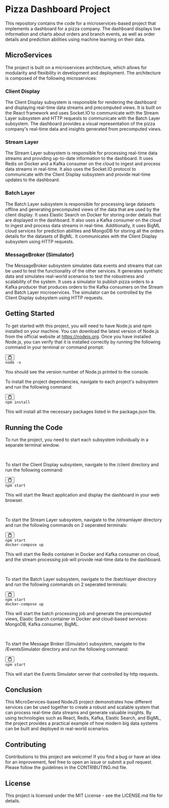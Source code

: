 <div class="min-h-[20px] flex flex-col items-start gap-4 whitespace-pre-wrap">
  <div class="markdown prose w-full break-words dark:prose-invert dark">
    <h1>Pizza Dashboard Project</h1>
    <p>This repository contains the code for a microservices-based project that implements a dashboard for a pizza company. The dashboard displays live information and charts about orders and branch events, as well as order details and prediction abilities using machine learning on their data.</p>
    <h2>MicroServices</h2>
    <p>The project is built on a microservices architecture, which allows for modularity and flexibility in development and deployment. The architecture is composed of the following microservices:</p>
    <h3>Client Display</h3>
    <p>The Client Display subsystem is responsible for rendering the dashboard and displaying real-time data streams and precomputed views. It is built on the React framework and uses Socket.IO to communicate with the Stream Layer subsystem and HTTP requests to communicate with the Batch Layer subsystem. The dashboard provides a visual representation of the pizza company's real-time data and insights generated from precomputed views.</p>
    <h3>Stream Layer</h3>
    <p>The Stream Layer subsystem is responsible for processing real-time data streams and providing up-to-date information to the dashboard. It uses Redis on Docker and a Kafka consumer on the cloud to ingest and process data streams in real-time. It also uses the Socket.IO protocol to communicate with the Client Display subsystem and provide real-time updates to the dashboard.</p>
    <h3>Batch Layer</h3>
    <p>The Batch Layer subsystem is responsible for processing large datasets offline and generating precomputed views of the data that are used by the client display. It uses Elastic Search on Docker for storing order details that are displayed in the dashboard. It also uses a Kafka consumer on the cloud to ingest and process data streams in real-time. Additionally, it uses BigML cloud services for prediction abilities and MongoDB for storing all the orders details for the datasets of BigML. It communicates with the Client Display subsystem using HTTP requests.</p>
    <h3>MessageBroker (Simulator)</h3>
    <p>The MessageBroker subsystem simulates data events and streams that can be used to test the functionality of the other services. It generates synthetic data and simulates real-world scenarios to test the robustness and scalability of the system. It uses a simulator to publish pizza orders to a Kafka producer that produces orders to the Kafka consumers on the Stream and Batch Layer microservices. The simulator can be controlled by the Client Display subsystem using HTTP requests.</p>
    <h2>Getting Started</h2>
    <p>To get started with this project, you will need to have Node.js and npm installed on your machine. You can download the latest version of Node.js from the official website at <a href="https://nodejs.org" target="_new">https://nodejs.org</a>. Once you have installed Node.js, you can verify that it is installed correctly by running the following command in your terminal or command prompt:</p>
    <pre><div class="bg-black rounded-md mb-4"><div class="flex items-center relative text-gray-200 bg-gray-800 px-4 py-2 text-xs font-sans justify-between rounded-t-md"><button class="flex ml-auto gap-2"><svg stroke="currentColor" fill="none" stroke-width="2" viewBox="0 0 24 24" stroke-linecap="round" stroke-linejoin="round" class="h-4 w-4" height="1em" width="1em" xmlns="http://www.w3.org/2000/svg"><path d="M16 4h2a2 2 0 0 1 2 2v14a2 2 0 0 1-2 2H6a2 2 0 0 1-2-2V6a2 2 0 0 1 2-2h2"></path><rect x="8" y="2" width="8" height="4" rx="1" ry="1"></rect></svg></button></div><div class="p-4 overflow-y-auto"><code class="!whitespace-pre hljs">node -v
</code></div></div></pre>
    <p>You should see the version number of Node.js printed to the console.</p>
    <p>To install the project dependencies, navigate to each project's subsystem and run the following command:</p>
    <pre><div class="bg-black rounded-md mb-4"><div class="flex items-center relative text-gray-200 bg-gray-800 px-4 py-2 text-xs font-sans justify-between rounded-t-md"><button class="flex ml-auto gap-2"><svg stroke="currentColor" fill="none" stroke-width="2" viewBox="0 0 24 24" stroke-linecap="round" stroke-linejoin="round" class="h-4 w-4" height="1em" width="1em" xmlns="http://www.w3.org/2000/svg"><path d="M16 4h2a2 2 0 0 1 2 2v14a2 2 0 0 1-2 2H6a2 2 0 0 1-2-2V6a2 2 0 0 1 2-2h2"></path><rect x="8" y="2" width="8" height="4" rx="1" ry="1"></rect></svg></button></div><div class="p-4 overflow-y-auto"><code class="!whitespace-pre hljs">npm install
</code></div></div></pre>
    <p>This will install all the necessary packages listed in the package.json file.</p>
    <h2>Running the Code</h2>
    <p>To run the project, you need to start each subsystem individually in a separate terminal window.</p>
    </br>
    <p>To start the Client Display subsystem, navigate to the /client directory and run the following command:</p>
    <pre><div class="bg-black rounded-md mb-4"><div class="flex items-center relative text-gray-200 bg-gray-800 px-4 py-2 text-xs font-sans justify-between rounded-t-md"><button class="flex ml-auto gap-2"><svg stroke="currentColor" fill="none" stroke-width="2" viewBox="0 0 24 24" stroke-linecap="round" stroke-linejoin="round" class="h-4 w-4" height="1em" width="1em" xmlns="http://www.w3.org/2000/svg"><path d="M16 4h2a2 2 0 0 1 2 2v14a2 2 0 0 1-2 2H6a2 2 0 0 1-2-2V6a2 2 0 0 1 2-2h2"></path><rect x="8" y="2" width="8" height="4" rx="1" ry="1"></rect></svg></button></div><div class="p-4 overflow-y-auto"><code class="!whitespace-pre hljs language-sql">npm <span class="hljs-keyword">start</span>
</code></div></div></pre>
    <p>This will start the React application and display the dashboard in your web browser.</p>
    </br>
    <p>To start the Stream Layer subsystem, navigate to the /streamlayer directory and run the following commands on 2 seperated terminals:</p>
    <pre><div class="bg-black rounded-md mb-4"><div class="flex items-center relative text-gray-200 bg-gray-800 px-4 py-2 text-xs font-sans justify-between rounded-t-md"><button class="flex ml-auto gap-2"><svg stroke="currentColor" fill="none" stroke-width="2" viewBox="0 0 24 24" stroke-linecap="round" stroke-linejoin="round" class="h-4 w-4" height="1em" width="1em" xmlns="http://www.w3.org/2000/svg"><path d="M16 4h2a2 2 0 0 1 2 2v14a2 2 0 0 1-2 2H6a2 2 0 0 1-2-2V6a2 2 0 0 1 2-2h2"></path><rect x="8" y="2" width="8" height="4" rx="1" ry="1"></rect></svg></button></div><div class="p-4 overflow-y-auto"><code class="!whitespace-pre hljs">npm start
</code><code class="!whitespace-pre hljs">docker-compose up
</code></div></div></pre>
    <p>This will start the Redis container in Docker and Kafka consumer on cloud, and the stream processing job will provide real-time data to the dashboard.</p>
    </br>
    <p>To start the Batch Layer subsystem, navigate to the /batchlayer directory and run the following commands on 2 seperated terminals:</p>
    <pre><div class="bg-black rounded-md mb-4"><div class="flex items-center relative text-gray-200 bg-gray-800 px-4 py-2 text-xs font-sans justify-between rounded-t-md"><button class="flex ml-auto gap-2"><svg stroke="currentColor" fill="none" stroke-width="2" viewBox="0 0 24 24" stroke-linecap="round" stroke-linejoin="round" class="h-4 w-4" height="1em" width="1em" xmlns="http://www.w3.org/2000/svg"><path d="M16 4h2a2 2 0 0 1 2 2v14a2 2 0 0 1-2 2H6a2 2 0 0 1-2-2V6a2 2 0 0 1 2-2h2"></path><rect x="8" y="2" width="8" height="4" rx="1" ry="1"></rect></svg></button></div><div class="p-4 overflow-y-auto"><code class="!whitespace-pre hljs language-sql">npm <span class="hljs-keyword">start </span>
</code><code class="!whitespace-pre hljs">docker-compose up
</code></div></div></pre>
    <p>This will start the batch processing job and generate the precomputed views, Elastic Search container in Docker and cloud-based services: MongoDB, Kafka consumer, BigML.</p>
    </br>
    <p>To start the Message Broker (Simulator) subsystem, navigate to the /EventsSimulator directory and run the following command:</p>
    <pre><div class="bg-black rounded-md mb-4"><div class="flex items-center relative text-gray-200 bg-gray-800 px-4 py-2 text-xs font-sans justify-between rounded-t-md"><button class="flex ml-auto gap-2"><svg stroke="currentColor" fill="none" stroke-width="2" viewBox="0 0 24 24" stroke-linecap="round" stroke-linejoin="round" class="h-4 w-4" height="1em" width="1em" xmlns="http://www.w3.org/2000/svg"><path d="M16 4h2a2 2 0 0 1 2 2v14a2 2 0 0 1-2 2H6a2 2 0 0 1-2-2V6a2 2 0 0 1 2-2h2"></path><rect x="8" y="2" width="8" height="4" rx="1" ry="1"></rect></svg></button></div><div class="p-4 overflow-y-auto"><code class="!whitespace-pre hljs language-sql">npm <span class="hljs-keyword">start </span>
</code></div></div></pre>
    <p>This will start the Events Simulator server that controlled by http requests.</p>
  </div>
  <h2>Conclusion</h2>
  <p>This MicroServices-based NodeJS project demonstrates how different services can be used together to create a robust and scalable system that can process real-time data streams and generate valuable insights. By using technologies such as React, Redis, Kafka, Elastic Search, and BigML, the project provides a practical example of how modern big data systems can be built and deployed in real-world scenarios.</p>
  <h2>Contributing</h2>
  <p>Contributions to this project are welcome! If you find a bug or have an idea for an improvement, feel free to open an issue or submit a pull request. Please follow the guidelines in the CONTRIBUTING.md file.</p>
  <h2>License</h2>
  <p>This project is licensed under the MIT License - see the LICENSE.md file for details.</p>
</div>
